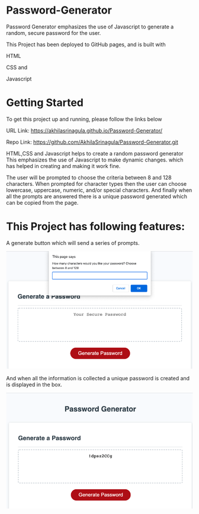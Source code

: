 # Password-Generator
Password Generator emphasizes the use of Javascript to generate a random, secure password for the user.

This Project has been deployed to GitHub pages, and is built with 

HTML

CSS and

Javascript


# Getting Started
To get this project up and running, please follow the links below

URL Link: https://akhilasrinagula.github.io/Password-Generator/

Repo Link: https://github.com/AkhilaSrinagula/Password-Generator.git

HTML,CSS and Javascript helps to create a random password generator
This emphasizes the use of Javascript to make dynamic changes. which has helped in creating and making it work fine.

The user will be prompted to choose the  criteria between 8 and 128 characters.
When prompted for character types then the user can choose lowercase, uppercase, numeric, and/or special characters.
And finally when all the prompts are answered there is a unique password generated which can be copied from the page.

# This Project has following features:

A generate button which will send a series of prompts.
 
 ![Webpage with the prompts](Assets/Webpage.png)


And when all the information is collected a unique password is created and is displayed in the box.

![Webpage with the password](Assets/Webpage2.png)
